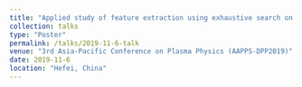 ```yaml
---
title: "Applied study of feature extraction using exhaustive search on high-beta disruption in JT-60U"
collection: talks
type: "Poster"
permalink: /talks/2019-11-6-talk
venue: "3rd Asia-Pacific Conference on Plasma Physics (AAPPS-DPP2019)"
date: 2019-11-6
location: "Hefei, China"
---
```

